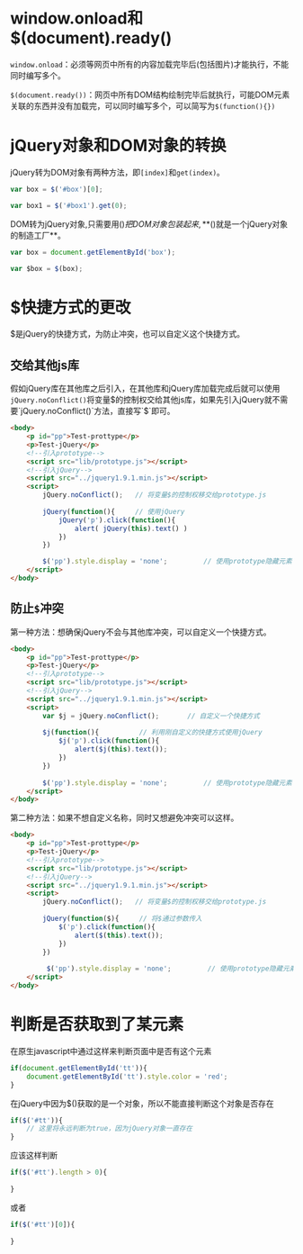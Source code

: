 # window.onload和$(document).ready()

`window.onload`：必须等网页中所有的内容加载完毕后(包括图片)才能执行，不能同时编写多个。

`$(document.ready())`：网页中所有DOM结构绘制完毕后就执行，可能DOM元素关联的东西并没有加载完，可以同时编写多个，可以简写为`$(function(){})`

# jQuery对象和DOM对象的转换

jQuery转为DOM对象有两种方法，即`[index]`和`get(index)`。

```js
var box = $('#box')[0];

var box1 = $('#box1').get(0);
```

DOM转为jQuery对象,只需要用$()把DOM对象包装起来,**$()就是一个jQuery对象的制造工厂**。

```js
var box = document.getElementById('box');

var $box = $(box);
```

# $快捷方式的更改

$是jQuery的快捷方式，为防止冲突，也可以自定义这个快捷方式。

## 交给其他js库

假如jQuery库在其他库之后引入，在其他库和jQuery库加载完成后就可以使用`jQuery.noConflict()`将变量$的控制权交给其他js库，如果先引入jQuery就不需要`jQuery.noConflict()`方法，直接写`$`即可。

```html
<body>
    <p id="pp">Test-prottype</p>
    <p>Test-jQuery</p>
    <!--引入prototype-->
    <script src="lib/prototype.js"></script>
    <!--引入jQuery-->
    <script src="../jquery1.9.1.min.js"></script>
    <script>
        jQuery.noConflict();   // 将变量$的控制权移交给prototype.js
        
        jQuery(function(){     // 使用jQuery
            jQuery('p').click(function(){    
                alert( jQuery(this).text() )
            })
        })

        $('pp').style.display = 'none';         // 使用prototype隐藏元素
    </script>
</body>
```

## 防止`$`冲突

第一种方法：想确保jQuery不会与其他库冲突，可以自定义一个快捷方式。

```html
<body>
    <p id="pp">Test-prottype</p>
    <p>Test-jQuery</p>
    <!--引入prototype-->
    <script src="lib/prototype.js"></script>
    <!--引入jQuery-->
    <script src="../jquery1.9.1.min.js"></script>
    <script>
        var $j = jQuery.noConflict();       // 自定义一个快捷方式
        
        $j(function(){          // 利用刚自定义的快捷方式使用jQuery
            $j('p').click(function(){
                alert($j(this).text());
            })
        })
        
        $('pp').style.display = 'none';         // 使用prototype隐藏元素
    </script>
</body>
```

第二种方法：如果不想自定义名称，同时又想避免冲突可以这样。

```html
<body>
    <p id="pp">Test-prottype</p>
    <p>Test-jQuery</p>
    <!--引入prototype-->
    <script src="lib/prototype.js"></script>
    <!--引入jQuery-->
    <script src="../jquery1.9.1.min.js"></script>
    <script>
        jQuery.noConflict();   // 将变量$的控制权移交给prototype.js
        
        jQuery(function($){     // 将$通过参数传入
            $('p').click(function(){
                alert($(this).text());
            })
        })
        
         $('pp').style.display = 'none';         // 使用prototype隐藏元素
    </script>
</body>
```


# 判断是否获取到了某元素

在原生javascript中通过这样来判断页面中是否有这个元素

```js
if(document.getElementById('tt')){
    document.getElementById('tt').style.color = 'red';
}
```

在jQuery中因为$()获取的是一个对象，所以不能直接判断这个对象是否存在

```js
if($('#tt')){
    // 这里将永远判断为true，因为jQuery对象一直存在
}
```

应该这样判断

```js
if($('#tt').length > 0){
    
}
```

或者

```js
if($('#tt')[0]){
    
}
```
